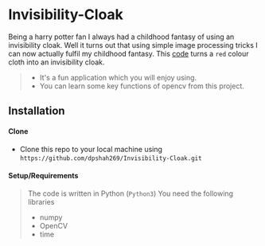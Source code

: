 # Invisibility-Cloak

Being a harry potter fan I always had a childhood fantasy of using an invisibility cloak. Well it turns out that 
using simple image processing tricks I can now actually fulfil my childhood fantasy. 
This [code](Invisibility_Cloak.py) turns a `red` colour cloth into an invisibility cloak.

>- It's a fun application which you will enjoy using.
>- You can learn some key functions of opencv from this project. 

## Installation

#### Clone

- Clone this repo to your local machine using `https://github.com/dpshah269/Invisibility-Cloak.git`

#### Setup/Requirements

> The code is written in Python (`Python3`)
> You need the following libraries
> - numpy
> - OpenCV
> - time
